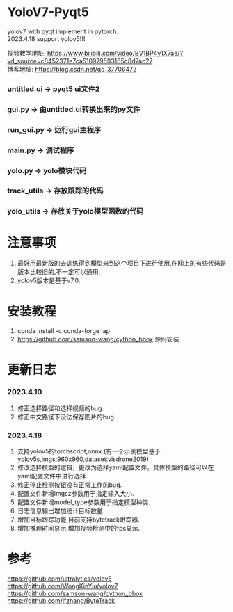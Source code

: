 # YoloV7-Pyqt5

yolov7 with pyqt implement in pytorch.  
2023.4.18 support yolov5!!!

视频教学地址: https://www.bilibili.com/video/BV1BP4y1X7ae/?vd_source=c8452371e7ca510979593165c8d7ac27  
博客地址: https://blog.csdn.net/qq_37706472

### untitled.ui -> pyqt5 ui文件2
### gui.py -> 由untitled.ui转换出来的py文件
### run_gui.py -> 运行gui主程序
### main.py -> 调试程序
### yolo.py -> yolo模块代码
### track_utils -> 存放跟踪的代码
### yolo_utils -> 存放关于yolo模型函数的代码

# 注意事项
1. 最好用最新版的去训练得到模型来到这个项目下进行使用,在网上的有些代码是版本比较旧的,不一定可以通用.
2. yolov5版本是基于v7.0.

# 安装教程
1. conda install -c conda-forge lap  
2. https://github.com/samson-wang/cython_bbox 源码安装

# 更新日志
### 2023.4.10
1. 修正选择路径和选择视频的bug.
2. 修正中文路径下没法保存图片的bug.

### 2023.4.18
1. 支持yolov5的torchscript,onnx.(有一个示例模型基于yolov5s,imgs:960x960,dataset:visdrone2019)
2. 修改选择模型的逻辑，更改为选择yaml配置文件，具体模型的路径可以在yaml配置文件中进行选择.
3. 修正停止检测按钮没有正常工作的bug.
4. 配置文件新增imgsz参数用于指定输入大小.
5. 配置文件新增model_type参数用于指定模型种类.
6. 日志信息输出增加统计目标数量.
7. 增加目标跟踪功能,目前支持bytetrack跟踪器.
8. 增加推理时间显示,增加视频检测中的fps显示.

# 参考
https://github.com/ultralytics/yolov5  
https://github.com/WongKinYiu/yolov7  
https://github.com/samson-wang/cython_bbox  
https://github.com/ifzhang/ByteTrack  